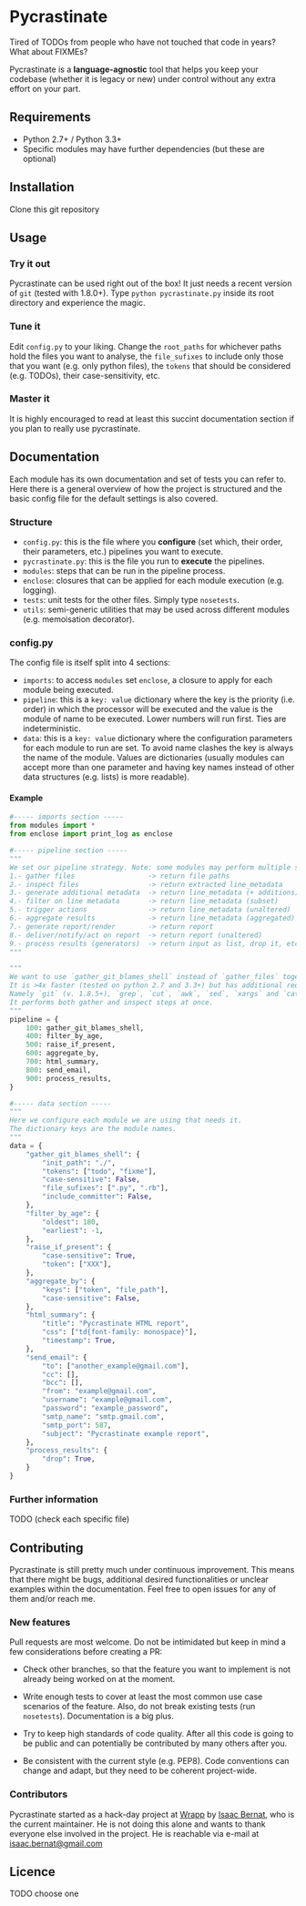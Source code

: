 Pycrastinate
============
Tired of TODOs from people who have not touched that code in years? What about FIXMEs?

Pycrastinate is a **language-agnostic** tool that helps you keep your codebase (whether it is legacy or new) under control without any extra effort on your part.

Requirements
------------
* Python 2.7+ / Python 3.3+
* Specific modules may have further dependencies (but these are optional)

Installation
------------
Clone this git repository

Usage
-----
### Try it out
Pycrastinate can be used right out of the box! It just needs a recent version of `git` (tested with 1.8.0+). Type `python pycrastinate.py` inside its root directory and experience the magic.

### Tune it
Edit `config.py` to your liking. Change the `root_paths` for whichever paths hold the files you want to analyse, the `file_sufixes` to include only those that you want (e.g. only python files), the `tokens` that should be considered (e.g. TODOs), their case-sensitivity, etc.

### Master it
It is highly encouraged to read at least this succint documentation section if you plan to really use pycrastinate.

Documentation
-------------
Each module has its own documentation and set of tests you can refer to. Here there is a general overview of how the project is structured and the basic config file for the default settings is also covered.

### Structure
* `config.py`: this is the file where you **configure** (set which, their order, their parameters, etc.) pipelines you want to execute.
* `pycrastinate.py`: this is the file you run to **execute** the pipelines.
* `modules`: steps that can be run in the pipeline process.
* `enclose`: closures that can be applied for each module execution (e.g. logging).
* `tests`: unit tests for the other files. Simply type `nosetests`.
* `utils`: semi-generic utilities that may be used across different modules (e.g. memoisation decorator).

### config.py
The config file is itself split into 4 sections:

* `imports`: to access `modules` set `enclose`, a closure to apply for each module being executed.
* `pipeline`: this is a `key: value` dictionary where the key is the priority (i.e. order) in which the processor will be executed and the value is the module of name to be executed. Lower numbers will run first. Ties are indeterministic.
* `data`: this is a `key: value` dictionary where the configuration parameters for each module to run are set. To avoid name clashes the key is always the name of the module. Values are dictionaries (usually modules can accept more than one parameter and having key names instead of other data structures (e.g. lists) is more readable).

#### Example
```python
#----- imports section -----
from modules import *
from enclose import print_log as enclose

#----- pipeline section -----
"""
We set our pipeline strategy. Note: some modules may perform multiple steps
1.- gather files                  -> return file paths
2.- inspect files                 -> return extracted line_metadata
3.- generate additional metadata  -> return line_metadata (+ additions)
4.- filter on line metadata       -> return line_metadata (subset)
5.- trigger actions               -> return line_metadata (unaltered)
6.- aggregate results             -> return line_metadata (aggregated)
7.- generate report/render        -> return report
8.- deliver/notify/act on report  -> return report (unaltered)
9.- process results (generators)  -> return input as list, drop it, etc.
"""

"""
We want to use `gather_git_blames_shell` instead of `gather_files` together with `git_blames_from_files` modules.
It is >4x faster (tested on python 2.7 and 3.3+) but has additional requisites.
Namely `git` (v. 1.8.5+), `grep`, `cut`, `awk`, `sed`, `xargs` and `cat`.
It performs both gather and inspect steps at once.
"""
pipeline = {
    100: gather_git_blames_shell,
    400: filter_by_age,
    500: raise_if_present,
    600: aggregate_by,
    700: html_summary,
    800: send_email,
    900: process_results,
}

#----- data section -----
"""
Here we configure each module we are using that needs it.
The dictionary keys are the module names.
"""
data = {
    "gather_git_blames_shell": {
        "init_path": "./",
        "tokens": ["todo", "fixme"],
        "case-sensitive": False,
        "file_sufixes": [".py", ".rb"],
        "include_committer": False,
    },
    "filter_by_age": {
        "oldest": 180,
        "earliest": -1,
    },
    "raise_if_present": {
        "case-sensitive": True,
        "token": ["XXX"],
    },
    "aggregate_by": {
        "keys": ["token", "file_path"],
        "case-sensitive": False,
    },
    "html_summary": {
        "title": "Pycrastinate HTML report",
        "css": ["td{font-family: monospace}"],
        "timestamp": True,
    },
    "send_email": {
        "to": ["another_example@gmail.com"],
        "cc": [],
        "bcc": [],
        "from": "example@gmail.com",
        "username": "example@gmail.com",
        "password": "example_password",
        "smtp_name": "smtp.gmail.com",
        "smtp_port": 587,
        "subject": "Pycrastinate example report",
    },
    "process_results": {
        "drop": True,
    }
}
```

### Further information
TODO (check each specific file)

Contributing
------------
Pycrastinate is still pretty much under continuous improvement. This means that there might be bugs, additional desired functionalities or unclear examples within the documentation. Feel free to open issues for any of them and/or reach me.

### New features
Pull requests are most welcome. Do not be intimidated but keep in mind a few considerations before creating a PR:

* Check other branches, so that the feature you want to implement is not already being worked on at the moment.

* Write enough tests to cover at least the most common use case scenarios of the feature. Also, do not break existing tests (run `nosetests`). Documentation is a big plus.

* Try to keep high standards of code quality. After all this code is going to be public and can potentially be contributed by many others after you.

* Be consistent with the current style (e.g. PEP8). Code conventions can change and adapt, but they need to be coherent project-wide.

### Contributors
Pycrastinate started as a hack-day project at [Wrapp](https://www.wrapp.com) by [Isaac Bernat](https://github.com/isaacbernat), who is the current maintainer. He is not doing this alone and wants to thank everyone else involved in the project. He is reachable via e-mail at <isaac.bernat@gmail.com>

Licence
-------
TODO choose one

